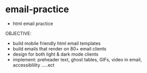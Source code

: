 # email-practice
- html email practice

OBJECTIVE:
- build mobile friendly html email templates
- build emails that render on 80+ email clients
- design for both light & dark mode clients
- implement: preheader text, ghost tables, GIFs, video in email, accessiblility .....ect
